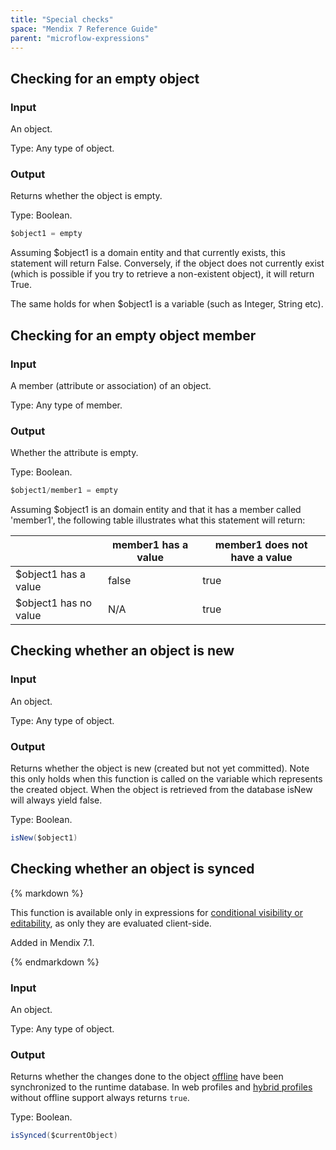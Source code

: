 ```yaml
---
title: "Special checks"
space: "Mendix 7 Reference Guide"
parent: "microflow-expressions"
---
```



## Checking for an empty object

### Input

An object.

Type: Any type of object.

### Output

Returns whether the object is empty.

Type: Boolean.

```java
$object1 = empty
```

Assuming $object1 is a domain entity and that currently exists, this statement will return False. Conversely, if the object does not currently exist (which is possible if you try to retrieve a non-existent object), it will return True.

The same holds for when $object1 is a variable (such as Integer, String etc).

## Checking for an empty object member

### Input

A member (attribute or association) of an object.

Type: Any type of member.

### Output

Whether the attribute is empty.

Type: Boolean.

```java
$object1/member1 = empty
```

Assuming $object1 is an domain entity and that it has a member called 'member1', the following table illustrates what this statement will return:

|   | member1 has a value | member1 does not have a value |
| --- | --- | --- |
| $object1 has a value | false | true |
| $object1 has no value | N/A | true |

## Checking whether an object is new

### Input

An object.

Type: Any type of object.

### Output

Returns whether the object is new (created but not yet committed). Note this only holds when this function is called on the variable which represents the created object. When the object is retrieved from the database isNew will always yield false.

Type: Boolean.

```java
isNew($object1)
```

## Checking whether an object is synced

<div class="alert alert-info">{% markdown %}

This function is available only in expressions for [conditional visibility or editability](conditions), as only they are evaluated client-side.

Added in Mendix 7.1.

{% endmarkdown %}</div>

### Input

An object.

Type: Any type of object.

### Output

Returns whether the changes done to the object [offline](offline) have been synchronized to the runtime database. In web profiles and [hybrid profiles](hybrid-phone-profile) without offline support always returns `true`.

Type: Boolean.

```java
isSynced($currentObject)
```
